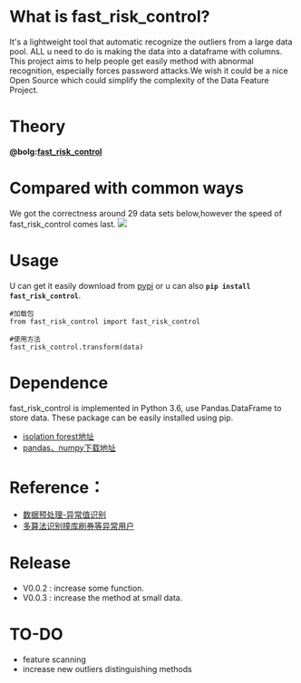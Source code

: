 # What is fast_risk_control?
It's a lightweight tool that automatic recognize the outliers from a large data pool. ALL u need to do is making the data into a dataframe with columns. This project aims to help people get easily method with abnormal recognition, especially forces password attacks.We wish it could be a nice Open Source which could simplify the complexity of the Data Feature Project.  

# Theory
**@bolg:[fast_risk_control](http://shataowei.com/2017/12/09/风控用户识别方法/)**

# Compared with common ways
We got the correctness around 29 data sets below,however the speed of fast_risk_control comes last. 
![](http://upload-images.jianshu.io/upload_images/1129359-90b9e7933f787fd4.jpg?imageMogr2/auto-orient/strip%7CimageView2/2/w/1240)

# Usage
U can get it easily download from [pypi](https://pypi.python.org/pypi?:action=display&name=fast_risk_control&version=0.0.1)
or u can also **`pip install fast_risk_control`**.
```
#加载包
from fast_risk_control import fast_risk_control

#使用方法
fast_risk_control.transform(data)
```

# Dependence
fast_risk_control is implemented in Python 3.6, use Pandas.DataFrame to store data. These package can be easily installed using pip.
- [isolation forest地址](https://github.com/scikit-learn/scikit-learn/blob/master/sklearn/ensemble/iforest.py)
- [pandas、numpy下载地址](http://www.lfd.uci.edu/~gohlke/pythonlibs/)

# Reference：
- [数据预处理-异常值识别](http://shataowei.com/2017/08/09/数据预处理-异常值识别/)
- [多算法识别撞库刷券等异常用户](http://shataowei.com/2017/12/01/多算法识别撞库刷券等异常用户/)

# Release
- V0.0.2 : increase some function.
- V0.0.3 : increase the method at small data.

# TO-DO
- feature scanning
- increase new outliers distinguishing methods